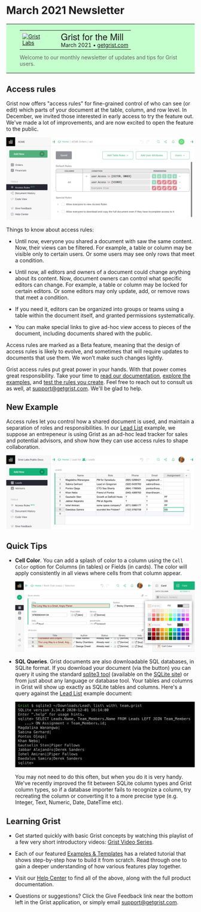 # March 2021 Newsletter

<style>
  /* restore some poorly overridden defaults */
  .newsletter-header .table {
    background-color: initial;
    border: initial;
  }
  .newsletter-header .table > tbody > tr > td {
    padding: initial;
    border: initial;
    vertical-align: initial;
  }
  .newsletter-header img.header-img {
    padding: initial;
    max-width: initial;
    display: initial;
    padding: initial;
    line-height: initial;
    background-color: initial;
    border: initial;
    border-radius: initial;
    margin: initial;
  }

  /* copy newsletter styles, with a prefix for sufficient specificity */
  .newsletter-header .header {
    border: none;
    padding: 0;
    margin: 0;
  }
  .newsletter-header table > tbody > tr > td.header-image {
    width: 80px;
    padding-right: 16px;
  }
  .newsletter-header table > tbody > tr > td.header-text {
    background-color: #c4ffcd;
    padding: 16px 36px;
  }
  .newsletter-header table.header-top {
    border: none;
    padding: 0;
    margin: 0;
    width: 100%;
  }
  .header-title {
    font-family: Helvetica Neue, Helvetica, Arial, sans-serif;
    font-size: 24px;
    line-height: 28px;
  }
  .header-month {
  }
  .header-welcome {
    margin-top: 12px;
    color: #666666;
  }
</style>
<div class="newsletter-header">
<table class="header" cellpadding="0" cellspacing="0" border="0"><tr>
  <td class="header-text">
    <table class="header-top"><tr>
      <td class="header-image">
        <a href="https://www.getgrist.com">
          <img class="header-img" src="/images/newsletters/grist-labs.png" width="80" height="80" alt="Grist Labs" border="0">
        </a>
      </td>
      <td class="header-top-text">
        <div class="header-title">Grist for the Mill</div>
        <div class="header-month">March 2021
          &#8226; <a href="https://www.getgrist.com/">getgrist.com</a></div>
      </td>
    </tr></table>
    <div class="header-welcome">
      Welcome to our monthly newsletter of updates and tips for Grist users.
    </div>
  </td>
</tr></table>
</div>

## Access rules

Grist now offers "access rules" for fine-grained control of who can
see (or edit) which parts of your document at the table, column, and
row level. In December, we invited those interested in early access
to try the feature out. We've made a lot of improvements, and are
now excited to open the feature to the public.

![Access rules page](../images/newsletters/2021-03/access-rules-page.png)

Things to know about access rules:

- Until now, everyone you shared a document with saw the same content.  Now, their
  views can be filtered.  For example, a table or column may be visible only
  to certain users.  Or some users may see only rows that meet a condition.

- Until now, all editors and owners of a document could change anything about its
  content.  Now, document owners can control what specific editors can change.
  For example, a table or column may be locked for certain editors.  Or some
  editors may only update, add, or remove rows that meet a condition.

- If you need it, editors can be organized into groups or teams using
  a table within the document itself, and granted permissions
  systematically.

- You can make special links to give ad-hoc view access to pieces of the document,
  including documents shared with the public.

Access rules are marked as a Beta feature, meaning that the design of
access rules is likely to evolve, and sometimes that will require
updates to documents that use them. We won’t make such changes
lightly.

Grist access rules put great power in your hands. With that power
comes great responsibility. Take your time to [read our documentation](../access-rules.md),
[explore the examples](../access-rules.md#access-rule-examples),
and [test the rules you create](../access-rules.md#view-as-another-user). Feel free to
reach out to consult us as well, at <support@getgrist.com>. We'll be
glad to help.

## New Example

Access rules let you control how a shared document is used, and maintain
a separation of roles and responsibilities.
In our [Lead List](../examples/2021-03-leads.md) example, we suppose an entrepeneur
is using Grist as an ad-hoc lead tracker for sales and potential advisors, and
show how they can use access rules to shape collaboration.

![Lead table](../examples/images/2021-03-leads/leads-table.png)

## Quick Tips

 - **Cell Color**.  You can add a splash of color to a column using the `Cell Color` option
for Columns (in tables) or Fields (in cards).  The color will apply consistently
in all views where cells from that column appear.

    ![Cell color](../images/newsletters/2021-03/cell-color.png)

 - **SQL Queries**.  Grist documents are also downloadable SQL databases, in SQLite
format. If you download your document
(via the <span class="grist-icon" style="--icon: var(--icon-Share)"></span> button)
you can query it using the standard [sqlite3 tool](https://sqlite.org/cli.html)
(available on the [SQLite site](https://sqlite.org/download.html)) or from just
about any language or database tool.  Your tables and columns in Grist will show up exactly
as SQLite tables and columns.  Here's a query against the
[Lead List](../examples/2021-03-leads.md) example document:

    ![Leads SQL query](../images/newsletters/2021-03/leads-sql.png)

    You may not need to do this often, but when you do it is very handy.
    We've recently improved the fit between SQLite column types and Grist column types,
    so if a database importer fails to recognize a column, try recreating the column or converting
    it to a more precise type (e.g. Integer, Text, Numeric, Date, DateTime etc).

## Learning Grist

- Get started quickly with basic Grist concepts by watching this playlist
  of a few very short introductory videos:
  [Grist Video Series](https://www.youtube.com/playlist?list=PL3Q9Tu1JOy_4Mq8JlcjZXEMyJY69kda44).

- Each of our featured [Examples & Templates](https://docs.getgrist.com/p/templates)
  has a related tutorial that shows step-by-step how to build it
  from scratch. Read through one to gain a deeper understanding of how
  various features play together.

- Visit our [Help Center](../index.md) to
  find all of the above, along with the full product documentation.

- Questions or suggestions? Click the
  <span class="app-menu-item"><span class="grist-icon" style="--icon: var(--icon-Feedback)"></span> Give Feedback</span>
  link near the bottom left in the Grist application, or simply email
  <support@getgrist.com>.
